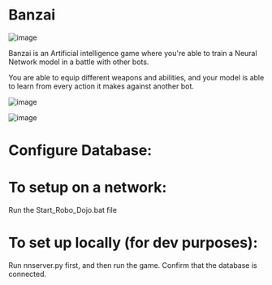 # Banzai
![image](https://user-images.githubusercontent.com/10810722/127567523-0f7a57c9-3536-439c-8d6f-6e470531c914.png)

Banzai is an Artificial intelligence game where you're able to train a Neural Network model in a battle with other bots. 

You are able to equip different weapons and abilities, and your model is able to learn from every action it makes against another bot. 

![image](https://user-images.githubusercontent.com/10810722/127567610-c5b6e25a-35c0-4def-9127-10706386d586.png)

![image](https://user-images.githubusercontent.com/10810722/127567650-f10a3ea2-9be5-4483-b986-6db8e79e6c31.png)

# Configure Database:



# To setup on a network:
Run the Start_Robo_Dojo.bat file

# To set up locally (for dev purposes):
Run nnserver.py first, and then run the game. Confirm that the database is connected. 

